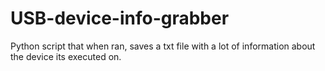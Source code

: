 # USB-device-info-grabber
Python script that when ran, saves a txt file with a lot of information about the device its executed on.
